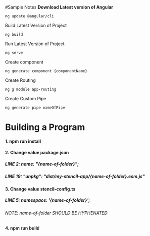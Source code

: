 #Sample Notes
**Download Latest version of Angular**

    ng update @angular/cli
Build Latest Version of Project

    ng build
Run Latest Version of Project

    ng serve
Create component

    ng generate component {componentName}
Create Routing

    ng g module app-routing 
Create Custom Pipe

    ng generate pipe nameOfPipe
# Building a Program
#### 1. npm run install
#### 2. Change value package.json
##### LINE 2: name: "{name-of-folder}"; 
##### LINE 19: "unpkg": "dist/my-stencil-app/{name-of-folder}.esm.js"
#### 3. Change value stencil-config.ts
##### LINE 5: namespace: '{name-of-folder}'; 
###### NOTE: name-of-folder SHOULD BE HYPHENATED
#### 4. npm run build
